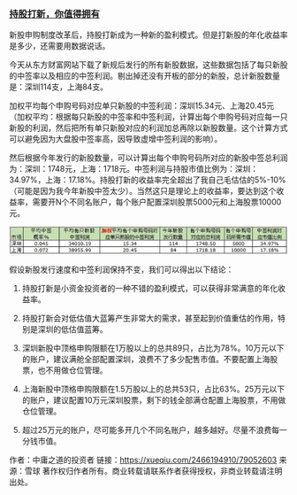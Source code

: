 ### [持股打新，你值得拥有](https://xueqiu.com/2466194910/79052603)

新股申购制度改革后，持股打新成为一种新的盈利模式。但是打新股的年化收益率是多少，还需要用数据说话。

今天从东方财富网站下载了新规后发行的所有新股数据，这些数据包括了每只新股的中签率以及相应的中签利润。剔出掉还没有开板的部分的新股，总计新股数量是：深圳114支，上海84支。

加权平均每个申购号码对应单只新股的中签利润：深圳15.34元、上海20.45元 （加权平均：根据每只新股的中签率和中签利润，计算出每个申购号码对应每一只新股的利润，然后把所有单只新股对应的利润加总再除以新股数量。这个计算方式可以避免因为大盘股中签率高，因导致虚增中签利润的影响）。

然后根据今年发行的新股数量，可以计算出每个申购号码所对应的新股中签总利润为：深圳：1748元，上海：1718元。中签利润与持股市值比例为：深圳：34.97%，上海：17.18%。持股打新的收益率完全超出了我自己毛估估的5%-10% （可能是因为我今年新股中签太少）。当然这只是理论上的收益率，要达到这个收益率，需要开N个不同名账户，每个账户配置深圳股票5000元和上海股票10000元。

![](img/持股打新，你值得拥有.jpg)


假设新股发行速度和中签利润保持不变，我们可以得出以下结论：

1. 持股打新是小资金投资者的一种不错的盈利模式，可以获得非常满意的年化收益率。

2. 持股打新会对低估值大蓝筹产生非常大的需求，甚至起到价值重估的作用，特别是深圳的低估值蓝筹。

3. 深圳新股中顶格申购限额在1万股以上的总共89只，占比为78%。10万元以下的账户，建议满舱全部配置深圳，浪费不了多少配售市值。不要配置上海股票，也不用做仓位管理。

4. 上海新股中顶格申购限额在1.5万股以上的总共53只，占比63%。25万元以下的账户，建议配置10万元深圳股票，剩下的钱全部满仓配置上海股票，不用做仓位管理。

5. 超过25万元的账户，尽可能多开几个不同名账户，越多越好。尽量不浪费每一分钱市值。

作者：中庸之道的投资者
链接：https://xueqiu.com/2466194910/79052603
来源：雪球
著作权归作者所有。商业转载请联系作者获得授权，非商业转载请注明出处。
